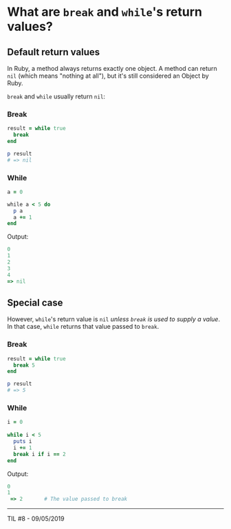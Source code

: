 # What are `break` and `while`'s return values?

## Default return values

In Ruby, a method always returns exactly one object. A method can return `nil` (which means "nothing at all"), but it's still considered an Object by Ruby.

`break` and `while` usually return `nil`:

### Break

```ruby
result = while true
  break
end

p result
# => nil
```

### While

```ruby
a = 0

while a < 5 do
  p a
  a += 1
end
```

Output: 
```ruby
0
1
2
3
4
=> nil 
```

## Special case

However, `while`'s return value is `nil` *unless `break` is used to supply a value*. In that case, `while` returns that value passed to `break`.

### Break

```ruby
result = while true
  break 5
end

p result
# => 5
```

### While

```ruby
i = 0
 
while i < 5
  puts i
  i += 1
  break i if i == 2
end
```

Output:
```ruby
0
1
 => 2       # The value passed to break
 ```

------
TIL #8 - 09/05/2019
